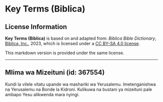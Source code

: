 # Key Terms (Biblica)

## License Information

**Key Terms (Biblica)** is based on and adapted from: _Biblica Bible Dictionary_, [Biblica, Inc.](https://www.biblica.com/), 2023, which is licensed under a [CC BY-SA 4.0 license](https://creativecommons.org/licenses/by-sa/4.0/legalcode.en).

This markdown version is provided under the same license.



--------------------------------

## Mlima wa Mizeituni (id: 367554)

Kundi la vilele vitatu upande wa mashariki wa Yerusalemu. Imetenganishwa na Yerusalemu na Bonde la Kidroni. Kulikuwa na bustani ya mizeituni pale ambapo Yesu alikwenda mara nyingi.


